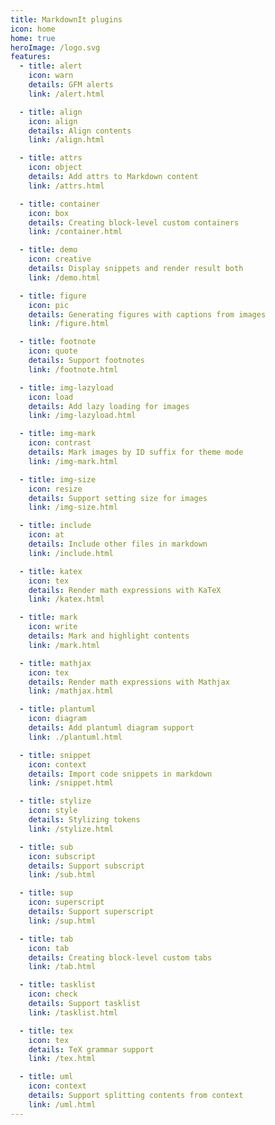 ```yaml
---
title: MarkdownIt plugins
icon: home
home: true
heroImage: /logo.svg
features:
  - title: alert
    icon: warn
    details: GFM alerts
    link: /alert.html

  - title: align
    icon: align
    details: Align contents
    link: /align.html

  - title: attrs
    icon: object
    details: Add attrs to Markdown content
    link: /attrs.html

  - title: container
    icon: box
    details: Creating block-level custom containers
    link: /container.html

  - title: demo
    icon: creative
    details: Display snippets and render result both
    link: /demo.html

  - title: figure
    icon: pic
    details: Generating figures with captions from images
    link: /figure.html

  - title: footnote
    icon: quote
    details: Support footnotes
    link: /footnote.html

  - title: img-lazyload
    icon: load
    details: Add lazy loading for images
    link: /img-lazyload.html

  - title: img-mark
    icon: contrast
    details: Mark images by ID suffix for theme mode
    link: /img-mark.html

  - title: img-size
    icon: resize
    details: Support setting size for images
    link: /img-size.html

  - title: include
    icon: at
    details: Include other files in markdown
    link: /include.html

  - title: katex
    icon: tex
    details: Render math expressions with KaTeX
    link: /katex.html

  - title: mark
    icon: write
    details: Mark and highlight contents
    link: /mark.html

  - title: mathjax
    icon: tex
    details: Render math expressions with Mathjax
    link: /mathjax.html

  - title: plantuml
    icon: diagram
    details: Add plantuml diagram support
    link: ./plantuml.html

  - title: snippet
    icon: context
    details: Import code snippets in markdown
    link: /snippet.html

  - title: stylize
    icon: style
    details: Stylizing tokens
    link: /stylize.html

  - title: sub
    icon: subscript
    details: Support subscript
    link: /sub.html

  - title: sup
    icon: superscript
    details: Support superscript
    link: /sup.html

  - title: tab
    icon: tab
    details: Creating block-level custom tabs
    link: /tab.html

  - title: tasklist
    icon: check
    details: Support tasklist
    link: /tasklist.html

  - title: tex
    icon: tex
    details: TeX grammar support
    link: /tex.html

  - title: uml
    icon: context
    details: Support splitting contents from context
    link: /uml.html
---
```

